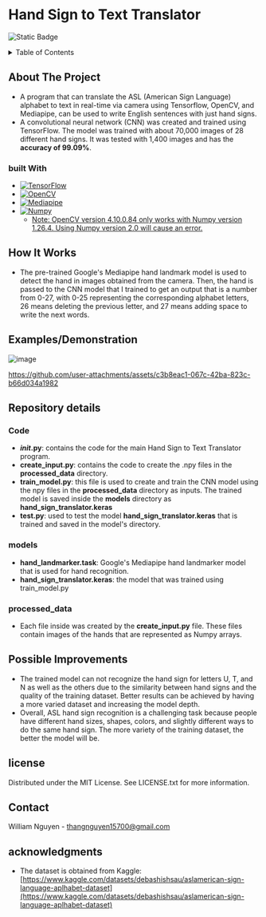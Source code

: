 # Hand Sign to Text Translator
![Static Badge](https://img.shields.io/badge/python-3.9%20%7C%203.12-blue?labelColor=gray)
<!-- table of contents-->
<details>
  <summary>Table of Contents</summary>
  <ol>
    <li>
      <a href="#About-The-Project">About The Project</a>
      <ul>
      <li><a href="#built-with">Built With</a></li>
      </ul>
    </li>
    <li><a href="#How-It-Works">How It Works</a></li>
    <li><a href="#Examples/Demonstration">Examples/Demonstration</a></li>
    <li><a href="#Repository-details">Repository details</a></li>
    <li><a href="#Possible-Improvements">Possible Improvements</a></li>
    <li><a href="#license">License</a></li>
    <li><a href="#contact">Contact</a></li>
    <li><a href="#acknowledgments">Acknowledgments</a></li>
  </ol>
</details>

## About The Project
* A program that can translate the ASL (American Sign Language) alphabet to text in real-time via camera using Tensorflow, OpenCV, and Mediapipe, can be used to write English sentences with just hand signs.
* A convolutional neural network (CNN) was created and trained using TensorFlow. The model was trained with about 70,000 images of 28 different hand signs. It was tested with 1,400 images and has the **accuracy of 99.09%**.

### built With
* [![TensorFlow](https://img.shields.io/badge/TensorFlow-2.17.1-black?labelColor=orange)][TensorFlow-url]
* [![OpenCV](https://img.shields.io/badge/OpenCV-4.10.0.84-black?labelColor=green)][OpenCV-url]
* [![Mediapipe](https://img.shields.io/badge/Mediapipe-4.10.0.84-black?labelColor=blue)][Mediapipe-url]
* [![Numpy](https://img.shields.io/badge/Numpy-1.26.4-black?labelColor=yellow)][Numpy-url]
    * <u>Note: OpenCV version 4.10.0.84 only works with Numpy version 1.26.4. Using Numpy version 2.0 will cause an error.</u>

## How It Works
* The pre-trained Google's Mediapipe hand landmark model is used to detect the hand in images obtained from the camera. Then, the hand is passed to the CNN model that I trained to get an output that is a number from 0-27, with 0-25 representing the corresponding alphabet letters, 26 means deleting the previous letter, and 27 means adding space to write the next words.

## Examples/Demonstration
![image](https://github.com/user-attachments/assets/65565ffe-99b3-40e4-9d37-ae966bea8e1d)

https://github.com/user-attachments/assets/c3b8eac1-067c-42ba-823c-b66d034a1982
<!--THE BLANK LINE BETWEEN THE VIDEO LINK AND THE IMAGE IS NEEDED FOR THE VIDEO TO LOAD-->
## Repository details
### Code
* **_init_.py**: contains the code for the main Hand Sign to Text Translator program.
* **create_input.py**: contains the code to create the .npy files in the **processed_data** directory. 
* **train_model.py**: this file is used to create and train the CNN model using the npy files in the **processed_data** directory as inputs. The trained model is saved inside the **models** directory as **hand_sign_translator.keras**
* **test.py**: used to test the model **hand_sign_translator.keras** that is trained and saved in the model's directory.
### models
* **hand_landmarker.task**: Google's Mediapipe hand landmarker model that is used for hand recognition.
* **hand_sign_translator.keras**: the model that was trained using train_model.py
### processed_data
* Each file inside was created by the **create_input.py** file. These files contain images of the hands that are represented as Numpy arrays.

## Possible Improvements
* The trained model can not recognize the hand sign for letters U, T, and N as well as the others due to the similarity between hand signs and the quality of the training dataset. Better results can be achieved by having a more varied dataset and increasing the model depth.
* Overall, ASL hand sign recognition is a challenging task because people have different hand sizes, shapes, colors, and slightly different ways to do the same hand sign. The more variety of the training dataset, the better the model will be. 

## license
Distributed under the MIT License. See LICENSE.txt for more information.

## Contact
William Nguyen - thangnguyen15700@gmail.com

## acknowledgments
* The dataset is obtained from Kaggle: [https://www.kaggle.com/datasets/debashishsau/aslamerican-sign-language-aplhabet-dataset](https://www.kaggle.com/datasets/debashishsau/aslamerican-sign-language-aplhabet-dataset)

<!-- link-->
[TensorFlow-url]: https://www.tensorflow.org/
[OpenCV-url]: https://opencv.org/
[Mediapipe-url]: https://pypi.org/project/mediapipe/
[Numpy-url]: https://pypi.org/project/numpy/
